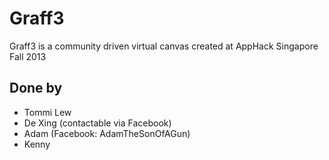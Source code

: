 
# Graff3 
Graff3 is a community driven virtual canvas created at AppHack Singapore Fall 2013

## Done by
* Tommi Lew
* De Xing (contactable via Facebook)
* Adam (Facebook: AdamTheSonOfAGun)
* Kenny